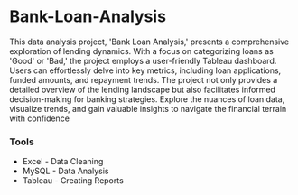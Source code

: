 # Bank-Loan-Analysis
This data analysis project, 'Bank Loan Analysis,' presents a comprehensive exploration of lending dynamics. With a focus on categorizing loans as 'Good' or 'Bad,' the project employs a user-friendly Tableau dashboard. Users can effortlessly delve into key metrics, including loan applications, funded amounts, and repayment trends. The project not only provides a detailed overview of the lending landscape but also facilitates informed decision-making for banking strategies. Explore the nuances of loan data, visualize trends, and gain valuable insights to navigate the financial terrain with confidence

### Tools
- Excel - Data Cleaning
- MySQL - Data Analysis
- Tableau - Creating Reports
